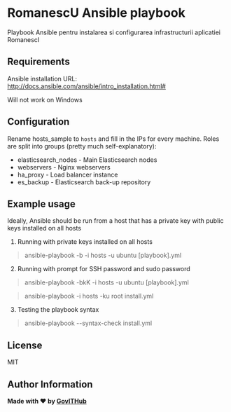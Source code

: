 RomanescU Ansible playbook
=========

Playbook Ansible pentru instalarea si configurarea infrastructurii aplicatiei RomanescI

Requirements
------------

Ansible installation URL: http://docs.ansible.com/ansible/intro_installation.html#

Will not work on Windows

Configuration
-------------

Rename hosts_sample to `hosts` and fill in the IPs for every machine. Roles are split into groups (pretty much self-explanatory):

* elasticsearch_nodes - Main Elasticsearch nodes
* webservers - Nginx webservers
* ha_proxy - Load balancer instance
* es_backup - Elasticsearch back-up repository

Example usage
----------------

Ideally, Ansible should be run from a host that has a private key with public keys installed on all hosts

1. Running with private keys installed on all hosts

    
> ansible-playbook  -b -i hosts -u ubuntu [playbook].yml
    
2. Running with prompt for SSH password and sudo password
    
    
> ansible-playbook -bkK -i hosts -u ubuntu [playbook].yml

> ansible-playbook -i hosts -ku root install.yml

3. Testing the playbook syntax

> ansible-playbook --syntax-check install.yml




License
-------

MIT

Author Information
------------------

**Made with :heart: by [GovITHub](http://ithub.gov.ro)**
